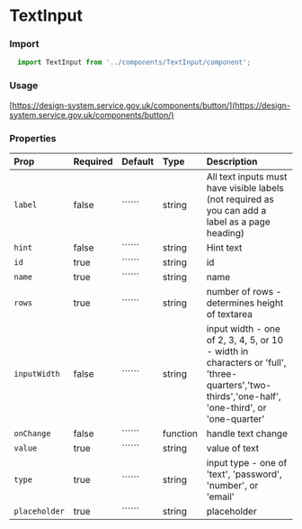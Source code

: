 TextInput
==========

### Import
```js
  import TextInput from '../components/TextInput/component';
```
<!-- STORY -->

### Usage

[https://design-system.service.gov.uk/components/button/](https://design-system.service.gov.uk/components/button/)

### Properties
Prop | Required | Default | Type | Description
:--- | :------- | :------ | :--- | :----------
`label` | false | `````` | string | All text inputs must have visible labels (not required as you can add a label as a page heading)
`hint` | false | `````` | string | Hint text
`id` | true | `````` | string | id
`name` | true | `````` | string | name
`rows` | true | `````` | string | number of rows - determines height of textarea
`inputWidth` | false | `````` | string | input width - one of 2, 3, 4, 5, or 10 - width in characters or 'full', 'three-quarters','two-thirds','one-half', 'one-third', or 'one-quarter'
`onChange` | false | `````` | function | handle text change
`value` | true | `````` | string | value of text
`type` | true | `````` | string | input type - one of 'text', 'password', 'number', or 'email'
`placeholder` | true | `````` | string | placeholder

